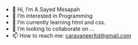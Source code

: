 - 👋 Hi, I’m A.Sayed Mesapah
- 👀 I’m interested in Programming
- 🌱 I’m currently learning html and css.
- 💞️ I’m looking to collaborate on ...
- 📫 How to reach me: caravaneerltd@gmail.com

<!---
Caravane3r/Caravane3r is a ✨ special ✨ repository because its `README.md` (this file) appears on your GitHub profile.
You can click the Preview link to take a look at your changes.
--->
